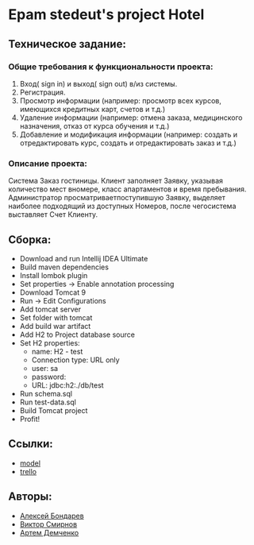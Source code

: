 # Epam stedeut's project Hotel

## Техническое задание:

### Общие требования к функциональности проекта:
1. Вход( sign in) и выход( sign out) в/из системы.
2. Регистрация.
3. Просмотр информации (например: просмотр всех курсов, имеющихся
кредитных
карт, счетов и т.д.)
4. Удаление информации (например: отмена заказа, медицинского назначения,
отказ
от курса обучения и т.д.)
5. Добавление и модификация информации (например: создать и
отредактировать
курс, создать и отредактировать заказ и т.д.)

### Описание проекта:
Система Заказ гостиницы. Клиент заполняет Заявку, указывая количество мест
вномере, класс апартаментов и время пребывания. Администратор
просматриваетпоступившую Заявку, выделяет наиболее подходящий из доступных
Номеров, после чегосистема выставляет Счет Клиенту.

## Сборка:
* Download and run Intellij IDEA Ultimate
* Build maven dependencies
* Install lombok plugin
* Set properties -> Enable annotation processing
* Download Tomcat 9
* Run -> Edit Configurations
* Add tomcat server
* Set folder with tomcat
* Add build war artifact
* Add H2 to Project database source
* Set H2 properties:
    * name: H2 - test
    * Connection type: URL only
    * user: sa
    * password:
    * URL: jdbc:h2:./db/test
* Run schema.sql
* Run test-data.sql
* Build Tomcat project
* Profit!

## Ссылки:
* [model](https://drive.google.com/file/d/1yCnp8RrrslvOphUdVbeMQfNYsUUmlh57/view?usp=sharing)
* [trello](https://trello.com/b/M5towI6a/epam-first-project-spring-2019)

## Авторы:
* [Алексей Бондарев](https://github.com/alexeyboo)
* [Виктор Смирнов](https://github.com/viktor533)
* [Артем Демченко](https://github.com/Mincer2412)


